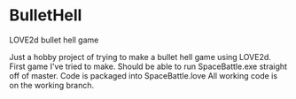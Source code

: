 # BulletHell
LOVE2d bullet hell game

Just a hobby project of trying to make a bullet hell game using LOVE2d. First game I've tried to make.
Should be able to run SpaceBattle.exe straight off of master. Code is packaged into SpaceBattle.love
All working code is on the working branch.
